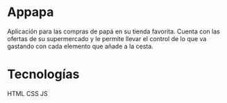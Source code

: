 # Appapa
Aplicación para las compras de papá en su tienda favorita.
Cuenta con las ofertas de su supermercado y le permite llevar el control de lo que va gastando con cada elemento que añade a la cesta.

# Tecnologías
HTML
CSS
JS
